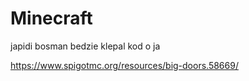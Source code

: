 # Minecraft
japidi bosman bedzie klepal kod o ja

https://www.spigotmc.org/resources/big-doors.58669/